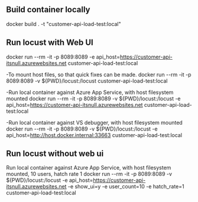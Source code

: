 Build container locally
-----------------------
docker build . -t "customer-api-load-test:local"

Run locust with Web UI
----------------------
docker run --rm -it -p 8089:8089 -e api_host=https://customer-api-itsnull.azurewebsites.net customer-api-load-test:local

-To mount host files, so that quick fixes can be made.
docker run --rm -it -p 8089:8089 -v ${PWD}/locust:/locust customer-api-load-test:local

-Run local container against Azure App Service, with host filesystem mounted
docker run --rm -it -p 8089:8089 -v ${PWD}/locust:/locust -e api_host=https://customer-api-itsnull.azurewebsites.net customer-api-load-test:local

-Run local container against VS debugger, with host filesystem mounted
docker run --rm -it -p 8089:8089 -v ${PWD}/locust:/locust -e api_host=http://host.docker.internal:33663 customer-api-load-test:local

Run locust without web ui
-------------------------

Run local container against Azure App Service, with host filesystem mounted, 10 users, hatch rate 1
docker run --rm -it -p 8089:8089 -v ${PWD}/locust:/locust -e api_host=https://customer-api-itsnull.azurewebsites.net -e show_ui=y -e user_count=10 -e hatch_rate=1 customer-api-load-test:local